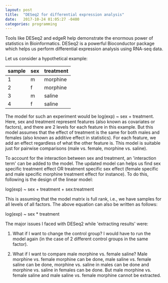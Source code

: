```yaml
---
layout: post
title:  "DESeq2 for differential expression analysis"
date:   2017-10-24 01:05:27 -0400
categories: programming
---
```

Tools like DESeq2 and edgeR help demonstrate the enormous power of statistics in Bioinformatics. DESeq2 is a powerful Bioconductor package which helps us perform differential expression analysis using RNA-seq data.

Let us consider a hypothetical example:

| sample | sex | treatment |
|--------|-----|-----------|
| 1      | m   | morphine  |
| 2      | f   | morphine  |
| 3      | m   | saline    |
| 4      | f   | saline    |

The model for such an experiment would be log(exp) ~ sex + treatment. Here, sex and treatment represent features (also known as covariates or factors), and there are 2 levels for each feature in this example. But this model assumes that the effect of treatment is the same for both males and females (also known as additive effect in statistics). For each feature, we add an effect regardless of what the other feature is. This model is suitable just for pairwise comparisons (male vs. female, morphine vs. saline).

To account for the interaction between sex and treatment, an 'interaction term' can be added to the model. The updated model can helps us find sex specific treatment effect OR treatment specific sex effect (female specific and male specific morphine treatment effect for instance). To do this, following is the design of the linear model:

log(exp) ~ sex + treatment + sex:treatment

This is assuming that the model matrix is full rank, i.e., we have samples for all levels of all factors. The above equation can also be written as follows:

log(exp) ~ sex * treatment

The major issues I faced with DESeq2 while 'extracting results' were:

1) What if I want to change the control group? I would have to run the model again (in the case of 2 different control groups in the same factor).

2) What if I want to compare male morphine vs. female saline? Male morphine vs. female morphine can be done, male saline vs. female saline can be done, morphine vs. saline in males can be done and morphine vs. saline in females can be done. But male morphine vs. female saline and male saline vs. female morphine cannot be extracted. 